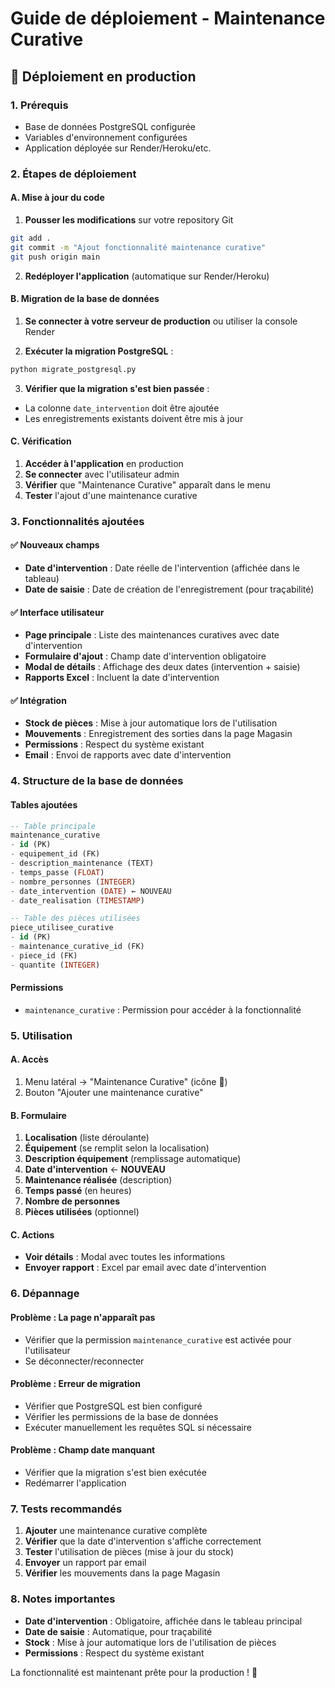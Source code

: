 # Guide de déploiement - Maintenance Curative

## 🚀 Déploiement en production

### 1. Prérequis

- Base de données PostgreSQL configurée
- Variables d'environnement configurées
- Application déployée sur Render/Heroku/etc.

### 2. Étapes de déploiement

#### A. Mise à jour du code

1. **Pousser les modifications** sur votre repository Git
```bash
git add .
git commit -m "Ajout fonctionnalité maintenance curative"
git push origin main
```

2. **Redéployer l'application** (automatique sur Render/Heroku)

#### B. Migration de la base de données

1. **Se connecter à votre serveur de production** ou utiliser la console Render

2. **Exécuter la migration PostgreSQL** :
```bash
python migrate_postgresql.py
```

3. **Vérifier que la migration s'est bien passée** :
- La colonne `date_intervention` doit être ajoutée
- Les enregistrements existants doivent être mis à jour

#### C. Vérification

1. **Accéder à l'application** en production
2. **Se connecter** avec l'utilisateur admin
3. **Vérifier** que "Maintenance Curative" apparaît dans le menu
4. **Tester** l'ajout d'une maintenance curative

### 3. Fonctionnalités ajoutées

#### ✅ Nouveaux champs

- **Date d'intervention** : Date réelle de l'intervention (affichée dans le tableau)
- **Date de saisie** : Date de création de l'enregistrement (pour traçabilité)

#### ✅ Interface utilisateur

- **Page principale** : Liste des maintenances curatives avec date d'intervention
- **Formulaire d'ajout** : Champ date d'intervention obligatoire
- **Modal de détails** : Affichage des deux dates (intervention + saisie)
- **Rapports Excel** : Incluent la date d'intervention

#### ✅ Intégration

- **Stock de pièces** : Mise à jour automatique lors de l'utilisation
- **Mouvements** : Enregistrement des sorties dans la page Magasin
- **Permissions** : Respect du système existant
- **Email** : Envoi de rapports avec date d'intervention

### 4. Structure de la base de données

#### Tables ajoutées

```sql
-- Table principale
maintenance_curative
- id (PK)
- equipement_id (FK)
- description_maintenance (TEXT)
- temps_passe (FLOAT)
- nombre_personnes (INTEGER)
- date_intervention (DATE) ← NOUVEAU
- date_realisation (TIMESTAMP)

-- Table des pièces utilisées
piece_utilisee_curative
- id (PK)
- maintenance_curative_id (FK)
- piece_id (FK)
- quantite (INTEGER)
```

#### Permissions

- `maintenance_curative` : Permission pour accéder à la fonctionnalité

### 5. Utilisation

#### A. Accès
1. Menu latéral → "Maintenance Curative" (icône 🔧)
2. Bouton "Ajouter une maintenance curative"

#### B. Formulaire
1. **Localisation** (liste déroulante)
2. **Équipement** (se remplit selon la localisation)
3. **Description équipement** (remplissage automatique)
4. **Date d'intervention** ← **NOUVEAU**
5. **Maintenance réalisée** (description)
6. **Temps passé** (en heures)
7. **Nombre de personnes**
8. **Pièces utilisées** (optionnel)

#### C. Actions
- **Voir détails** : Modal avec toutes les informations
- **Envoyer rapport** : Excel par email avec date d'intervention

### 6. Dépannage

#### Problème : La page n'apparaît pas
- Vérifier que la permission `maintenance_curative` est activée pour l'utilisateur
- Se déconnecter/reconnecter

#### Problème : Erreur de migration
- Vérifier que PostgreSQL est bien configuré
- Vérifier les permissions de la base de données
- Exécuter manuellement les requêtes SQL si nécessaire

#### Problème : Champ date manquant
- Vérifier que la migration s'est bien exécutée
- Redémarrer l'application

### 7. Tests recommandés

1. **Ajouter** une maintenance curative complète
2. **Vérifier** que la date d'intervention s'affiche correctement
3. **Tester** l'utilisation de pièces (mise à jour du stock)
4. **Envoyer** un rapport par email
5. **Vérifier** les mouvements dans la page Magasin

### 8. Notes importantes

- **Date d'intervention** : Obligatoire, affichée dans le tableau principal
- **Date de saisie** : Automatique, pour traçabilité
- **Stock** : Mise à jour automatique lors de l'utilisation de pièces
- **Permissions** : Respect du système existant

La fonctionnalité est maintenant prête pour la production ! 🎉 